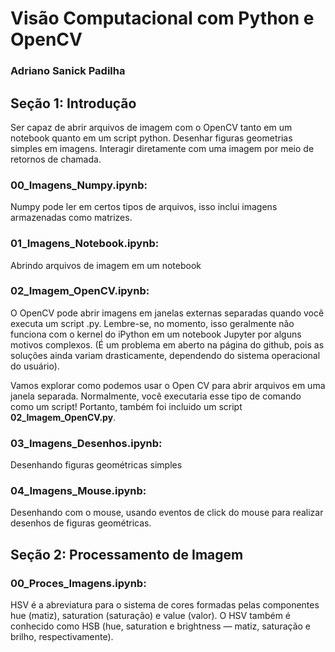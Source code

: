 # Visão Computacional com Python e OpenCV
### Adriano Sanick Padilha
## Seção 1: Introdução

Ser capaz de abrir arquivos de imagem com o OpenCV tanto em um notebook quanto em um script python.
Desenhar figuras geometrias simples em imagens.
Interagir diretamente com uma imagem por meio de retornos de chamada.

### 00_Imagens_Numpy.ipynb: 
Numpy pode ler em certos tipos de arquivos, isso inclui imagens armazenadas como matrizes. 

### 01_Imagens_Notebook.ipynb: 
Abrindo arquivos de imagem em um notebook

### 02_Imagem_OpenCV.ipynb: 
O OpenCV pode abrir imagens em janelas externas separadas quando você executa um script .py. Lembre-se, no momento, isso geralmente não funciona com o kernel do iPython em um notebook Jupyter por alguns motivos complexos. (É um problema em aberto na página do github, pois as soluções ainda variam drasticamente, dependendo do sistema operacional do usuário).

Vamos explorar como podemos usar o Open CV para abrir arquivos em uma janela separada. Normalmente, você executaria esse tipo de comando como um script! Portanto, também foi incluido um script **02_Imagem_OpenCV.py**.

### 03_Imagens_Desenhos.ipynb:  
Desenhando figuras geométricas simples

### 04_Imagens_Mouse.ipynb:
Desenhando com o mouse, usando eventos de click do mouse para realizar desenhos de figuras geométricas.

## Seção 2: Processamento de Imagem

### 00_Proces_Imagens.ipynb:
HSV é a abreviatura para o sistema de cores formadas pelas componentes hue (matiz), saturation (saturação) e value (valor). O HSV também é conhecido como HSB (hue, saturation e brightness — matiz, saturação e brilho, respectivamente).
